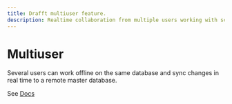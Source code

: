 ```yaml
---
title: Drafft multiuser feature.
description: Realtime collaboration from multiple users working with scripts and dialogue trees.
---
```


# Multiuser

Several users can work offline on the same database and sync changes in real time to a remote master database.

See [Docs](/en/docs/documentation/multiuser.html)